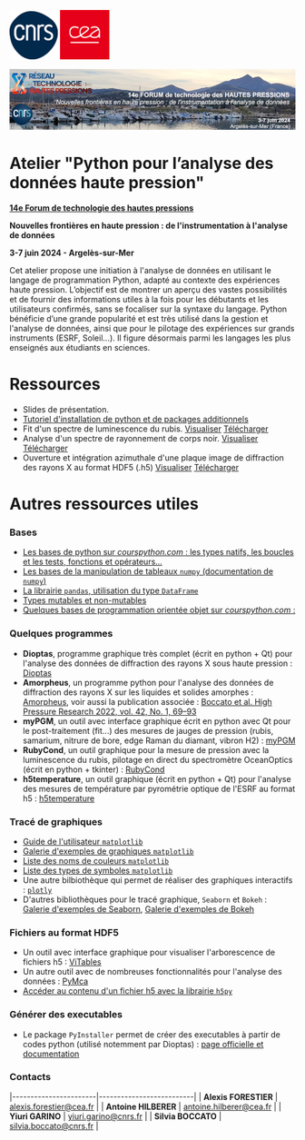 ![cnrs](logos/cnrs.png)
![cea](logos/cea.png)

![forum](logos/bandeau.jpg)
# Atelier "Python pour l’analyse des données haute pression"

__[14e Forum de technologie des hautes pressions](https://forumhp2024.sciencesconf.org/)__

__Nouvelles frontières en haute pression : de l'instrumentation à l'analyse de données__

__3-7 juin 2024 - Argelès-sur-Mer__

Cet atelier propose une initiation à l'analyse de données en utilisant le langage de programmation Python, adapté au contexte des expériences haute pression. L’objectif est de montrer un aperçu des vastes possibilités et de fournir des informations utiles à la fois pour les débutants et les utilisateurs confirmés, sans se focaliser sur la syntaxe du langage. Python bénéficie d’une grande popularité et est très utilisé dans la gestion et l'analyse de données, ainsi que pour le pilotage des expériences sur grands instruments (ESRF, Soleil...). Il figure désormais parmi les langages les plus enseignés aux étudiants en sciences.

# Ressources 

* Slides de présentation. 
* [Tutoriel d'installation de python et de packages additionnels](installation.md)
* Fit d'un spectre de luminescence du rubis. [Visualiser](https://github.com/alexisforestier/Atelier-Python-HP/blob/main/Rubis_demo_fit/Rubis_demo.ipynb) [Télécharger](https://github.com/alexisforestier/Atelier-Python-HP/tree/main/Rubis_demo_fit)
* Analyse d'un spectre de rayonnement de corps noir. [Visualiser](https://github.com/alexisforestier/Atelier-Python-HP/blob/main/Corps_Noir_demo_fit/Corps_Noir_demo.ipynb) [Télécharger](https://github.com/alexisforestier/Atelier-Python-HP/tree/main/Corps_Noir_demo_fit)
* Ouverture et intégration azimuthale d'une plaque image de diffraction des rayons X au format HDF5 (.h5) [Visualiser](https://github.com/alexisforestier/Atelier-Python-HP/blob/main/Plaque_image_XRD_demo/Plaque_image_h5.ipynb) [Télécharger](https://github.com/alexisforestier/Atelier-Python-HP/tree/main/Plaque_image_XRD_demo)

# Autres ressources utiles

### Bases

* [Les bases de python sur *courspython.com* : les types natifs, les boucles et les tests, fonctions et opérateurs...](https://courspython.com/bases-python.html)
* [Les bases de la manipulation de tableaux `numpy` (documentation de `numpy`)](https://numpy.org/doc/stable/user/absolute_beginners.html)
* [La librairie `pandas`, utilisation du type `DataFrame`](https://pandas.pydata.org/docs/user_guide/index.html)
* [Types mutables et non-mutables](https://bouquinpython.readthedocs.io/fr/latest/mutabilite.html)
* [Quelques bases de programmation orientée objet sur *courspython.com* :](https://courspython.com/classes-et-objets.html)

### Quelques programmes

* __Dioptas__, programme graphique très complet (écrit en python + Qt) pour l'analyse des données de diffraction des rayons X sous haute pression : [Dioptas](https://www.clemensprescher.com/programs/dioptas)
* __Amorpheus__, un programme python pour l'analyse des données de diffraction des rayons X sur les liquides et solides amorphes : [Amorpheus](https://github.com/CelluleProjet/Amorpheus), voir aussi la publication associée : [Boccato et al. High Pressure Research 2022, vol. 42, No. 1, 69–93](https://www.tandfonline.com/doi/full/10.1080/08957959.2022.2032032)
* __myPGM__, un outil avec interface graphique écrit en python avec Qt pour le post-traitement (fit...) des mesures de jauges de pression (rubis, samarium, nitrure de bore, edge Raman du diamant, vibron H2) :  [myPGM](https://github.com/AHilberer/myPGM)
* __RubyCond__, un outil graphique pour la mesure de pression avec la luminescence du rubis, pilotage en direct du spectromètre OceanOptics (écrit en python + tkinter) : [RubyCond](https://github.com/CelluleProjet/Rubycond)
* __h5temperature__, un outil graphique (écrit en python + Qt) pour l'analyse des mesures de température par pyrométrie optique de l'ESRF au format h5 : [h5temperature](https://github.com/alexisforestier/h5temperature)

### Tracé de graphiques

* [Guide de l'utilisateur `matplotlib`](https://matplotlib.org/stable/users/index.html)
* [Galerie d'exemples de graphiques `matplotlib`](https://matplotlib.org/stable/gallery/index.html)
* [Liste des noms de couleurs `matplotlib`](https://matplotlib.org/stable/gallery/color/named_colors.html#css-colors)
* [Liste des types de symboles `matplotlib`](https://matplotlib.org/stable/api/markers_api.html)
* Une autre bilbiothèque qui permet de réaliser des graphiques interactifs : [`plotly`](https://plotly.com/python/)
* D'autres bibliothèques pour le tracé graphique, `Seaborn` et `Bokeh` : [Galerie d'exemples de Seaborn](https://seaborn.pydata.org/examples/index.html), [Galerie d'exemples de Bokeh](https://docs.bokeh.org/en/latest/docs/gallery.html)

### Fichiers au format HDF5

* Un outil avec interface graphique pour visualiser l'arborescence de fichiers h5 : [ViTables](https://vitables.org/)
* Un autre outil avec de nombreuses fonctionnalités pour l'analyse des données : [PyMca](http://www.silx.org/doc/PyMca/dev/index.html)
* [Accéder au contenu d'un fichier h5 avec la librairie `h5py`](https://docs.h5py.org/en/stable/quick.html)

### Générer des executables

* Le package `PyInstaller` permet de créer des executables à partir de codes python (utilisé notemment par Dioptas) : [page officielle et documentation](https://pyinstaller.org/en/stable/) 

### Contacts

|-----------------------|--------------------------|
| **Alexis FORESTIER**  | alexis.forestier@cea.fr  |
| **Antoine HILBERER**  | antoine.hilberer@cea.fr  |
| **Yiuri GARINO**      |   yiuri.garino@cnrs.fr   |
| **Silvia BOCCATO**    | silvia.boccato@cnrs.fr   |


